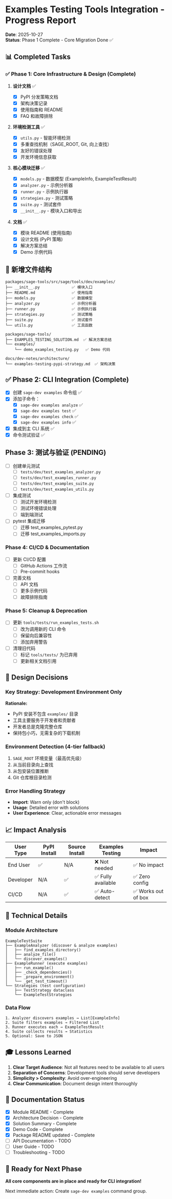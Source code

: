 # Examples Testing Tools Integration - Progress Report

**Date**: 2025-10-27\
**Status**: Phase 1 Complete - Core Migration Done ✅

## 📊 Completed Tasks

### ✅ Phase 1: Core Infrastructure & Design (Complete)

1. **设计文档** ✅

   - [x] PyPI 分发策略文档
   - [x] 架构决策记录
   - [x] 使用指南和 README
   - [x] FAQ 和故障排除

1. **环境检测工具** ✅

   - [x] `utils.py` - 智能环境检测
   - [x] 多重查找机制（SAGE_ROOT, Git, 向上查找）
   - [x] 友好的错误处理
   - [x] 开发环境信息获取

1. **核心模块迁移** ✅

   - [x] `models.py` - 数据模型 (ExampleInfo, ExampleTestResult)
   - [x] `analyzer.py` - 示例分析器
   - [x] `runner.py` - 示例执行器
   - [x] `strategies.py` - 测试策略
   - [x] `suite.py` - 测试套件
   - [x] `__init__.py` - 模块入口和导出

1. **文档** ✅

   - [x] 模块 README (使用指南)
   - [x] 设计文档 (PyPI 策略)
   - [x] 解决方案总结
   - [x] Demo 示例代码

## 📂 新增文件结构

```
packages/sage-tools/src/sage/tools/dev/examples/
├── __init__.py              ✅ 模块入口
├── README.md                ✅ 使用指南
├── models.py                ✅ 数据模型
├── analyzer.py              ✅ 示例分析器
├── runner.py                ✅ 示例执行器
├── strategies.py            ✅ 测试策略
├── suite.py                 ✅ 测试套件
└── utils.py                 ✅ 工具函数

packages/sage-tools/
├── EXAMPLES_TESTING_SOLUTION.md  ✅ 解决方案总结
└── examples/
    └── demo_examples_testing.py   ✅ Demo 代码

docs/dev-notes/architecture/
└── examples-testing-pypi-strategy.md  ✅ 架构决策
```

## ✅ Phase 2: CLI Integration (Complete)

- [x] 创建 `sage-dev examples` 命令组 ✅
- [x] 添加子命令：
  - [x] `sage-dev examples analyze` ✅
  - [x] `sage-dev examples test` ✅
  - [x] `sage-dev examples check` ✅
  - [x] `sage-dev examples info` ✅
- [x] 集成到主 CLI 系统 ✅
- [x] 命令测试验证 ✅

## Phase 3: 测试与验证 (PENDING)

- [ ] 创建单元测试
  - [ ] `tests/dev/test_examples_analyzer.py`
  - [ ] `tests/dev/test_examples_runner.py`
  - [ ] `tests/dev/test_examples_suite.py`
  - [ ] `tests/dev/test_examples_utils.py`
- [ ] 集成测试
  - [ ] 测试开发环境检测
  - [ ] 测试环境错误处理
  - [ ] 端到端测试
- [ ] pytest 集成迁移
  - [ ] 迁移 test_examples_pytest.py
  - [ ] 迁移 test_examples_imports.py

### Phase 4: CI/CD & Documentation

- [ ] 更新 CI/CD 配置
  - [ ] GitHub Actions 工作流
  - [ ] Pre-commit hooks
- [ ] 完善文档
  - [ ] API 文档
  - [ ] 更多示例代码
  - [ ] 故障排除指南

### Phase 5: Cleanup & Deprecation

- [ ] 更新 `tools/tests/run_examples_tests.sh`
  - [ ] 改为调用新的 CLI 命令
  - [ ] 保留向后兼容性
  - [ ] 添加弃用警告
- [ ] 清理旧代码
  - [ ] 标记 `tools/tests/` 为已弃用
  - [ ] 更新相关文档引用

## 🎯 Design Decisions

### Key Strategy: Development Environment Only

**Rationale:**

- PyPI 安装不包含 `examples/` 目录
- 工具主要服务于开发者和贡献者
- 开发者总是克隆完整仓库
- 保持包小巧，无需复杂的下载机制

### Environment Detection (4-tier fallback)

1. `SAGE_ROOT` 环境变量（最高优先级）
1. 从当前目录向上查找
1. 从包安装位置推断
1. Git 仓库根目录检测

### Error Handling Strategy

- **Import**: Warn only (don't block)
- **Usage**: Detailed error with solutions
- **User Experience**: Clear, actionable error messages

## 📈 Impact Analysis

| User Type | PyPI Install | Source Install | Examples Testing   | Impact              |
| --------- | ------------ | -------------- | ------------------ | ------------------- |
| End User  | ✅           | N/A            | ❌ Not needed      | ✅ No impact        |
| Developer | N/A          | ✅             | ✅ Fully available | ✅ Zero config      |
| CI/CD     | N/A          | ✅             | ✅ Auto-detect     | ✅ Works out of box |

## 🔧 Technical Details

### Module Architecture

```
ExampleTestSuite
├── ExampleAnalyzer (discover & analyze examples)
│   ├── find_examples_directory()
│   ├── analyze_file()
│   └── discover_examples()
├── ExampleRunner (execute examples)
│   ├── run_example()
│   ├── _check_dependencies()
│   ├── _prepare_environment()
│   └── _get_test_timeout()
└── Strategies (test configuration)
    ├── TestStrategy dataclass
    └── ExampleTestStrategies
```

### Data Flow

```
1. Analyzer discovers examples → List[ExampleInfo]
2. Suite filters examples → Filtered List
3. Runner executes each → ExampleTestResult
4. Suite collects results → Statistics
5. Optional: Save to JSON
```

## 🎓 Lessons Learned

1. **Clear Target Audience**: Not all features need to be available to all users
1. **Separation of Concerns**: Development tools should serve developers
1. **Simplicity > Complexity**: Avoid over-engineering
1. **Clear Communication**: Document design intent thoroughly

## 📝 Documentation Status

- [x] Module README - Complete
- [x] Architecture Decision - Complete
- [x] Solution Summary - Complete
- [x] Demo Code - Complete
- [x] Package README updated - Complete
- [ ] API Documentation - TODO
- [ ] User Guide - TODO
- [ ] Troubleshooting - TODO

## 🚀 Ready for Next Phase

**All core components are in place and ready for CLI integration!**

Next immediate action: Create `sage-dev examples` command group.
